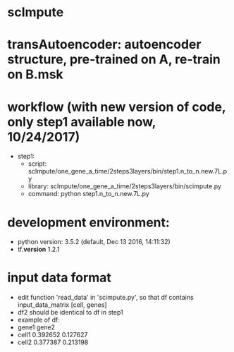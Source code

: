 # scImpute
# transAutoencoder: autoencoder structure, pre-trained on A, re-train on B.msk
# workflow (with new version of code, only step1 available now, 10/24/2017)
* step1: 
  - script: scImpute/one_gene_a_time/2steps3layers/bin/step1.n_to_n.new.7L.py
  - library: scImpute/one_gene_a_time/2steps3layers/bin/scimpute.py
  - command: python step1.n_to_n.new.7L.py

# development environment:
  - python version: 3.5.2 (default, Dec 13 2016, 14:11:32)
  - tf.__version__ 1.2.1

# input data format
  - edit function 'read_data' in 'scimpute.py', so that df contains input_data_matrix [cell, genes]
  - df2 should be identical to df in step1
  - example of df:
- gene1 gene2
- cell1 0.392652  0.127627
- cell2 0.377387 0.213198



